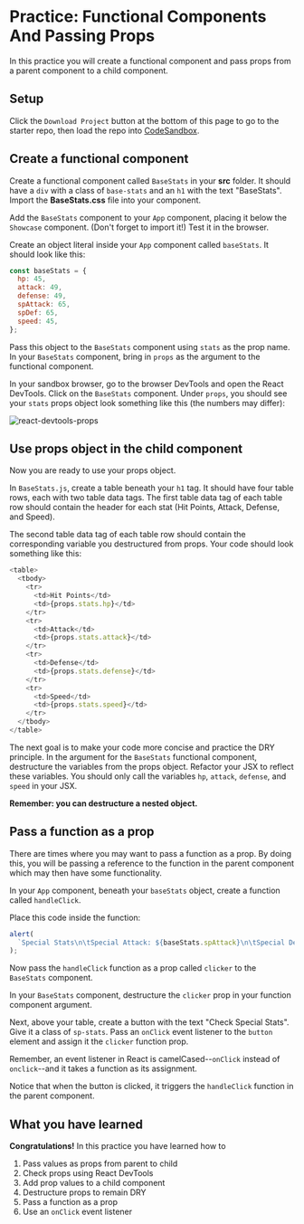 # Practice: Functional Components And Passing Props

In this practice you will create a functional component and pass props from a
parent component to a child component.

## Setup

Click the `Download Project` button at the bottom of this page to go to the
starter repo, then load the repo into [CodeSandbox].

## Create a functional component

Create a functional component called `BaseStats` in your __src__ folder. It
should have a `div` with a class of `base-stats` and an `h1` with the text
"BaseStats". Import the __BaseStats.css__ file into your component.

Add the `BaseStats` component to your `App` component, placing it below the
`Showcase` component. (Don't forget to import it!) Test it in the browser.

Create an object literal inside your `App` component called `baseStats`.
It should look like this:

```js
const baseStats = {
  hp: 45,
  attack: 49,
  defense: 49,
  spAttack: 65,
  spDef: 65,
  speed: 45,
};
```

Pass this object to the `BaseStats` component using `stats` as the prop name.
In your `BaseStats` component, bring in `props` as the argument to the
functional component.

In your sandbox browser, go to the browser DevTools and open the React
DevTools. Click on the `BaseStats` component. Under `props`, you should see your
`stats` props object look something like this (the numbers may differ):

![react-devtools-props]

## Use props object in the child component

Now you are ready to use your props object.

In `BaseStats.js`, create a table beneath your `h1` tag. It should have four
table rows, each with two table data tags. The first table data tag of each
table row should contain the header for each stat (Hit Points, Attack, Defense,
and Speed).

The second table data tag of each table row should contain the corresponding
variable you destructured from props. Your code should look something like this:

```js
<table>
  <tbody>
    <tr>
      <td>Hit Points</td>
      <td>{props.stats.hp}</td>
    </tr>
    <tr>
      <td>Attack</td>
      <td>{props.stats.attack}</td>
    </tr>
    <tr>
      <td>Defense</td>
      <td>{props.stats.defense}</td>
    </tr>
    <tr>
      <td>Speed</td>
      <td>{props.stats.speed}</td>
    </tr>
  </tbody>
</table>
```

The next goal is to make your code more concise and practice the DRY principle.
In the argument for the `BaseStats` functional component, destructure the
variables from the props object. Refactor your JSX to reflect these variables.
You should only call the variables `hp`, `attack`, `defense`, and `speed` in
your JSX.

**Remember: you can destructure a nested object.**

## Pass a function as a prop

There are times where you may want to pass a function as a prop. By doing this,
you will be passing a reference to the function in the parent component which
may then have some functionality.

In your `App` component, beneath your `baseStats` object, create a function
called `handleClick`.

Place this code inside the function:

```js
alert(
  `Special Stats\n\tSpecial Attack: ${baseStats.spAttack}\n\tSpecial Defense: ${baseStats.spDef}`
);
```

Now pass the `handleClick` function as a prop called `clicker` to the
`BaseStats` component.

In your `BaseStats` component, destructure the `clicker` prop in your function
component argument.

Next, above your table, create a button with the text "Check Special Stats".
Give it a class of `sp-stats`. Pass an `onClick` event listener to the `button`
element and assign it the `clicker` function prop.

Remember, an event listener in React is camelCased--`onClick` instead of
`onclick`--and it takes a function as its assignment.

Notice that when the button is clicked, it triggers the `handleClick` function
in the parent component.

## What you have learned

**Congratulations!** In this practice you have learned how to

1. Pass values as props from parent to child
2. Check props using React DevTools
3. Add prop values to a child component
4. Destructure props to remain DRY
5. Pass a function as a prop
6. Use an `onClick` event listener

[CodeSandbox]: https://codesandbox.io
[react-devtools-props]: https://appacademy-open-assets.s3.us-west-1.amazonaws.com/Modular-Curriculum/content/react-redux/topics/intro-to-react/assets/react-devtools-props.png
